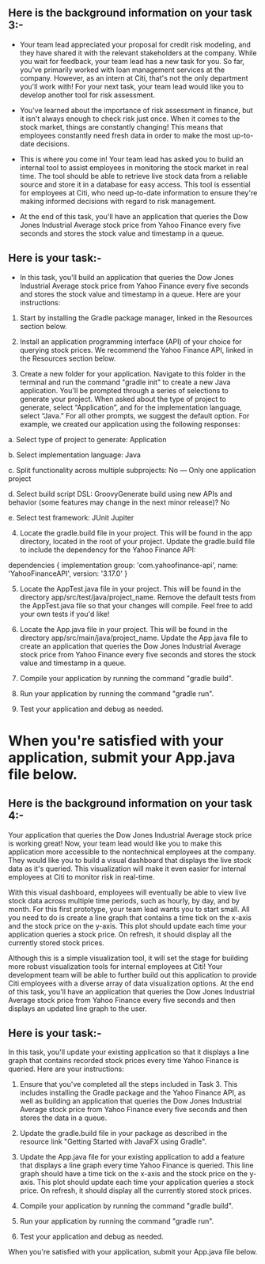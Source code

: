 ## Here is the background information on your task 3:-
- Your team lead appreciated your proposal for credit risk modeling, and they have shared it with the relevant stakeholders at the company. While you wait for feedback, your team lead has a new task for you. So far, you've primarily worked with loan management services at the company. However, as an intern at Citi, that's not the only department you'll work with! For your next task, your team lead would like you to develop another tool for risk assessment.

- You've learned about the importance of risk assessment in finance, but it isn't always enough to check risk just once. When it comes to the stock market, things are constantly changing! This means that employees constantly need fresh data in order to make the most up-to-date decisions. 

- This is where you come in! Your team lead has asked you to build an internal tool to assist employees in monitoring the stock market in real time. The tool should be able to retrieve live stock data from a reliable source and store it in a database for easy access. This tool is essential for employees at Citi, who need up-to-date information to ensure they're making informed decisions with regard to risk management.

- At the end of this task, you'll have an application that queries the Dow Jones Industrial Average stock price from Yahoo Finance every five seconds and stores the stock value and timestamp in a queue. 

## Here is your task:-
- In this task, you'll build an application that queries the Dow Jones Industrial Average stock price from Yahoo Finance every five seconds and stores the stock value and timestamp in a queue. Here are your instructions:

1. Start by installing the Gradle package manager, linked in the Resources section below.

2. Install an application programming interface (API) of your choice for querying stock prices. We recommend the Yahoo Finance API, linked in the Resources section below.

3. Create a new folder for your application. Navigate to this folder in the terminal and run the command "gradle init" to create a new Java application. You'll be prompted through a series of selections to generate your project. When asked about the type of project to generate, select “Application”, and for the implementation language, select “Java.” For all other prompts, we suggest the default option. For example, we created our application using the following responses:

a. Select type of project to generate: Application

b. Select implementation language: Java

c. Split functionality across multiple subprojects: No — Only one application project

d. Select build script DSL: GroovyGenerate build using new APIs and behavior (some features may change in the next minor release)? No

e. Select test framework: JUnit Jupiter

4. Locate the gradle.build file in your project. This will be found in the app directory, located in the root of your project. Update the gradle.build file to include the dependency for the Yahoo Finance API:

dependencies {
implementation group: 'com.yahoofinance-api', name: 'YahooFinanceAPI', version: '3.17.0'
}

5. Locate the AppTest.java file in your project. This will be found in the directory app/src/test/java/project_name. Remove the default tests from the AppTest.java file so that your changes will compile. Feel free to add your own tests if you'd like!

6. Locate the App.java file in your project. This will be found in the directory app/src/main/java/project_name. Update the App.java file to create an application that queries the Dow Jones Industrial Average stock price from Yahoo Finance every five seconds and stores the stock value and timestamp in a queue.

7. Compile your application by running the command "gradle build".

8. Run your application by running the command "gradle run".

9. Test your application and debug as needed.

# When you're satisfied with your application, submit your App.java file below.

## Here is the background information on your task 4:-
Your application that queries the Dow Jones Industrial Average stock price is working great! Now, your team lead would like you to make this application more accessible to the nontechnical employees at the company. They would like you to build a visual dashboard that displays the live stock data as it's queried. This visualization will make it even easier for internal employees at Citi to monitor risk in real-time.

With this visual dashboard, employees will eventually be able to view live stock data across multiple time periods, such as hourly, by day, and by month. For this first prototype, your team lead wants you to start small. All you need to do is create a line graph that contains a time tick on the x-axis and the stock price on the y-axis. This plot should update each time your application queries a stock price. On refresh, it should display all the currently stored stock prices.

Although this is a simple visualization tool, it will set the stage for building more robust visualization tools for internal employees at Citi! Your development team will be able to further build out this application to provide Citi employees with a diverse array of data visualization options. At the end of this task, you'll have an application that queries the Dow Jones Industrial Average stock price from Yahoo Finance every five seconds and then displays an updated line graph to the user.

## Here is your task:-
In this task, you'll update your existing application so that it displays a line graph that contains recorded stock prices every time Yahoo Finance is queried. Here are your instructions:

1. Ensure that you've completed all the steps included in Task 3. This includes installing the Gradle package and the Yahoo Finance API, as well as building an application that queries the Dow Jones Industrial Average stock price from Yahoo Finance every five seconds and then stores the data in a queue.

2. Update the gradle.build file in your package as described in the resource link "Getting Started with JavaFX using Gradle".

3. Update the App.java file for your existing application to add a feature that displays a line graph every time Yahoo Finance is queried. This line graph should have a time tick on the x-axis and the stock price on the y-axis. This plot should update each time your application queries a stock price. On refresh, it should display all the currently stored stock prices.

4. Compile your application by running the command "gradle build".

5. Run your application by running the command "gradle run".

6. Test your application and debug as needed.

When you're satisfied with your application, submit your App.java file below.